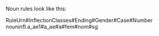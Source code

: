 Noun rules look like this:

RuleUrn#InflectionClasses#Ending#Gender#Case#Number
nouninfl.a_ae1#a_ae#a#fem#nom#sg


